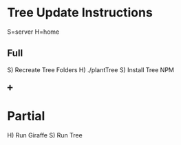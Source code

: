 # Tree Update Instructions

S=server
H=home


## Full

S) Recreate Tree Folders
H) ./plantTree
S) Install Tree NPM

### ➕

# Partial

H) Run Giraffe
S) Run Tree
